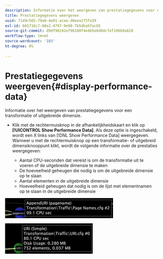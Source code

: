```yaml
---
description: Informatie over het weergeven van prestatiegegevens voor een transformatie of uitgebreide dimensie.
title: Prestatiegegevens weergeven
uuid: 7149c565-79a6-4e01-acae-d6eea1f5fa39
exl-id: 665716c7-08e2-4797-9e98-7b5dba5facb5
source-git-commit: d9df90242ef96188f4e4b5e6d04cfef196b0a628
workflow-type: tm+mt
source-wordcount: '103'
ht-degree: 0%

---
```


# Prestatiegegevens weergeven{#display-performance-data}

Informatie over het weergeven van prestatiegegevens voor een transformatie of uitgebreide dimensie.

* Klik met de rechtermuisknop in de afhankelijkheidskaart en klik op **[!UICONTROL Show Performance Data]**. Als deze optie is ingeschakeld, wordt een X links van [!DNL Show Performance Data] weergegeven. Wanneer u met de rechtermuisknop op een transformatie- of uitgebreid dimensiknooppunt klikt, wordt de volgende informatie over de prestaties weergegeven:

   * Aantal CPU-seconden dat vereist is om de transformatie uit te voeren of de uitgebreide dimensie te maken
   * De hoeveelheid geheugen die nodig is om de uitgebreide dimensie op te slaan
   * Aantal elementen in de uitgebreide dimensie
   * Hoeveelheid geheugen dat nodig is om de lijst met elementnamen op te slaan in de uitgebreide dimensie

![](assets/vis_DependencyMap_PerfData_Transformation.png)

![](assets/vis_DependencyMap_PerfData_ExtDims.png)
